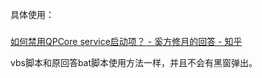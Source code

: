 具体使用：
###
[如何禁用QPCore service启动项？ - 奚方修月的回答 - 知乎](https://www.zhihu.com/question/30848564/answer/247452307)


vbs脚本和原回答bat脚本使用方法一样，并且不会有黑窗弹出。
